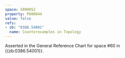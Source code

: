 ```yaml
---
space: S000052
property: P000044
value: false
refs:
- zb: "0386.54001"
  name: Counterexamples in Topology
---
```


Asserted in the General Reference Chart for space #60 in
{{zb:0386.54001}}.
